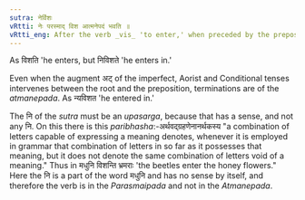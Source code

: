 ```yaml
---
sutra: नेर्विशः
vRtti: नेः परस्माद् विश आत्मनेपदं भवति ॥
vRtti_eng: After the verb _vis_ 'to enter,' when preceded by the preposition _ni_, the _Atmanepada_ affixes are employed.
---
```

As विशति 'he enters, but निविशते 'he enters in.'

Even when the augment अट् of the imperfect, Aorist and Conditional tenses intervenes between the root and the preposition, terminations are of the _atmanepada_. As न्यविशत 'he entered in.'

The नि of the _sutra_ must be an _upasarga_, because that has a sense, and not any नि. On this there is this _paribhasha_:-अर्थवद्ग्रहणेनानर्थकस्य "a combination of letters capable of expressing a meaning denotes, whenever it is employed in grammar that combination of letters in so far as it possesses that meaning, but it does not denote the same combination of letters void of a meaning." Thus in मधुनि विशन्ति भ्रमराः 'the beetles enter the honey flowers." Here the नि is a part of the word मधुनि and has no sense by itself, and therefore the verb is in the _Parasmaipada_ and not in the _Atmanepada_.
